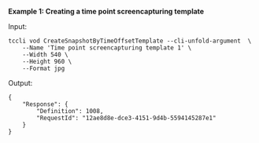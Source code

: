 **Example 1: Creating a time point screencapturing template**



Input: 

```
tccli vod CreateSnapshotByTimeOffsetTemplate --cli-unfold-argument  \
    --Name 'Time point screencapturing template 1' \
    --Width 540 \
    --Height 960 \
    --Format jpg
```

Output: 
```
{
    "Response": {
        "Definition": 1008,
        "RequestId": "12ae8d8e-dce3-4151-9d4b-5594145287e1"
    }
}
```

